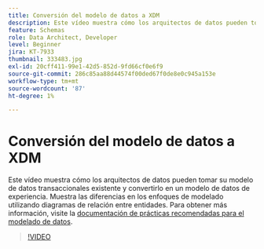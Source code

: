 ```yaml
---
title: Conversión del modelo de datos a XDM
description: Este vídeo muestra cómo los arquitectos de datos pueden tomar su modelo de datos transaccionales existente y convertirlo en un modelo de datos de experiencia. Muestra las diferencias en los enfoques de modelado utilizando diagramas de relación entre entidades.
feature: Schemas
role: Data Architect, Developer
level: Beginner
jira: KT-7933
thumbnail: 333483.jpg
exl-id: 20cff411-99e1-42d5-852d-9fd66cf0e6f9
source-git-commit: 286c85aa88d44574f00ded67f0de8e0c945a153e
workflow-type: tm+mt
source-wordcount: '87'
ht-degree: 1%

---
```


# Conversión del modelo de datos a XDM

Este vídeo muestra cómo los arquitectos de datos pueden tomar su modelo de datos transaccionales existente y convertirlo en un modelo de datos de experiencia. Muestra las diferencias en los enfoques de modelado utilizando diagramas de relación entre entidades. Para obtener más información, visite la [documentación de prácticas recomendadas para el modelado de datos](https://experienceleague.adobe.com/docs/experience-platform/xdm/schema/best-practices.html?lang=es).

>[!VIDEO](https://video.tv.adobe.com/v/3413643?learn=on&enablevpops&captions=spa)
